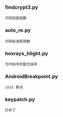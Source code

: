 ### findcrypt3.py
	识别加密函数
    
### auto_re.py
	识别标准库函数

### hexrays_hlight.py
	为代码中匹配大括号

### AndroidBreakpoint.py
	init 断点

### keypatch.py
	打补丁